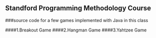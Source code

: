 ## Standford Programming Methodology Course

###source code for a few games implemented with Java in this class

####1.Breakout Game
####2.Hangman Game
####3.Yahtzee Game
